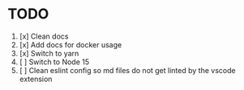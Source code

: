 # TODO

1. [x] Clean docs
2. [x] Add docs for docker usage
3. [x] Switch to yarn
4. [ ] Switch to Node 15
5. [ ] Clean eslint config so md files do not get linted by the vscode extension
